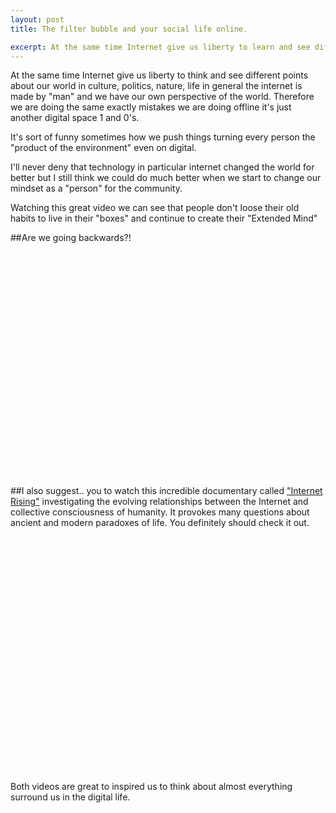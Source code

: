 ```yaml
---
layout: post
title: The filter bubble and your social life online.

excerpt: At the same time Internet give us liberty to learn and see different things about our world, about cultures, politics, nature, life in general...
---
```

 
At the same time Internet give us liberty to think and see different points about our world in culture, politics, nature, life in general the internet is made by "man" and we have our own perspective of the world.
Therefore we are doing the same exactly mistakes we are doing offline it's just another digital space 1 and 0's.

It's sort of funny sometimes how we push things turning every person the "product of the environment" even on digital.

I'll never deny that technology in particular internet changed the world for better but I still think we could do much better when we start to change our mindset as a "person" for the community.

Watching this great video we can see that people don't loose their old habits to live in their "boxes" and continue to create their "Extended Mind"

##Are we going backwards?!

<object width="640" height="360"><param name="movie" value="http://www.youtube.com/v/B8ofWFx525s?version=3&amp;hl=en_US"></param><param name="allowFullScreen" value="true"></param><param name="allowscriptaccess" value="always"></param><embed src="http://www.youtube.com/v/B8ofWFx525s?version=3&amp;hl=en_US" type="application/x-shockwave-flash" width="640" height="360" allowscriptaccess="always" allowfullscreen="true"></embed></object>

##I also suggest..
you to watch this incredible documentary called <a href="http://internetrising.net/" title="internet rising" target="_blanc">"Internet Rising"</a> investigating the evolving relationships between the Internet and collective consciousness of humanity. It provokes many questions about ancient and modern paradoxes of life. You definitely should check it out.

<object width="640" height="360"><param name="movie" value="http://www.youtube.com/v/pMh8oBdKkK4?version=3&amp;hl=en_US"></param><param name="allowFullScreen" value="true"></param><param name="allowscriptaccess" value="always"></param><embed src="http://www.youtube.com/v/pMh8oBdKkK4?version=3&amp;hl=en_US" type="application/x-shockwave-flash" width="640" height="360" allowscriptaccess="always" allowfullscreen="true"></embed></object>

<br>
Both videos are great to inspired us to think about almost everything surround us in the digital life.